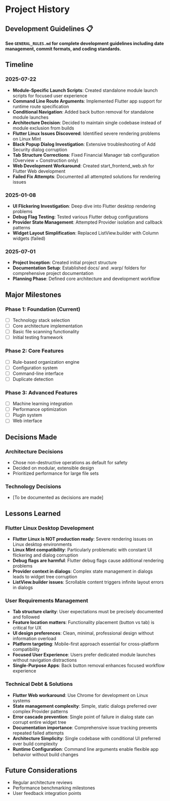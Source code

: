 # Project History

## Development Guidelines 📋
**See `GENERAL_RULES.md` for complete development guidelines including date management, commit formats, and coding standards.**

## Timeline

### 2025-07-22
- **Module-Specific Launch Scripts**: Created standalone module launch scripts for focused user experience
- **Command Line Route Arguments**: Implemented Flutter app support for runtime route specification
- **Conditional Navigation**: Added back button removal for standalone module launches
- **Architecture Decision**: Decided to maintain single codebase instead of module exclusion from builds
- **Flutter Linux Issues Discovered**: Identified severe rendering problems on Linux Mint
- **Black Popup Dialog Investigation**: Extensive troubleshooting of Add Security dialog corruption
- **Tab Structure Corrections**: Fixed Financial Manager tab configuration (Overview + Construction only)
- **Web Development Workaround**: Created start_frontend_web.sh for Flutter Web development
- **Failed Fix Attempts**: Documented all attempted solutions for rendering issues

### 2025-01-08
- **UI Flickering Investigation**: Deep dive into Flutter desktop rendering problems
- **Debug Flag Testing**: Tested various Flutter debug configurations
- **Provider State Management**: Attempted Provider isolation and callback patterns
- **Widget Layout Simplification**: Replaced ListView.builder with Column widgets (failed)

### 2025-07-01
- **Project Inception**: Created initial project structure
- **Documentation Setup**: Established docs/ and .warp/ folders for comprehensive project documentation
- **Planning Phase**: Defined core architecture and development workflow

## Major Milestones

### Phase 1: Foundation (Current)
- [ ] Technology stack selection
- [ ] Core architecture implementation
- [ ] Basic file scanning functionality
- [ ] Initial testing framework

### Phase 2: Core Features
- [ ] Rule-based organization engine
- [ ] Configuration system
- [ ] Command-line interface
- [ ] Duplicate detection

### Phase 3: Advanced Features
- [ ] Machine learning integration
- [ ] Performance optimization
- [ ] Plugin system
- [ ] Web interface

## Decisions Made

### Architecture Decisions
- Chose non-destructive operations as default for safety
- Decided on modular, extensible design
- Prioritized performance for large file sets

### Technology Decisions
- [To be documented as decisions are made]

## Lessons Learned

### Flutter Linux Desktop Development
- **Flutter Linux is NOT production ready**: Severe rendering issues on Linux desktop environments
- **Linux Mint compatibility**: Particularly problematic with constant UI flickering and dialog corruption
- **Debug flags are harmful**: Flutter debug flags cause additional rendering problems
- **Provider context in dialogs**: Complex state management in dialogs leads to widget tree corruption
- **ListView.builder issues**: Scrollable content triggers infinite layout errors in dialogs

### User Requirements Management
- **Tab structure clarity**: User expectations must be precisely documented and followed
- **Feature location matters**: Functionality placement (button vs tab) is critical for UX
- **UI design preferences**: Clean, minimal, professional design without information overload
- **Platform targeting**: Mobile-first approach essential for cross-platform compatibility
- **Focused User Experience**: Users prefer dedicated module launches without navigation distractions
- **Single-Purpose Apps**: Back button removal enhances focused workflow experience

### Technical Debt & Solutions
- **Flutter Web workaround**: Use Chrome for development on Linux systems
- **State management complexity**: Simple, static dialogs preferred over complex Provider patterns
- **Error cascade prevention**: Single point of failure in dialog state can corrupt entire widget tree
- **Documentation importance**: Comprehensive issue tracking prevents repeated failed attempts
- **Architecture Simplicity**: Single codebase with conditional UI preferred over build complexity
- **Runtime Configuration**: Command line arguments enable flexible app behavior without build changes

## Future Considerations

- Regular architecture reviews
- Performance benchmarking milestones
- User feedback integration points
